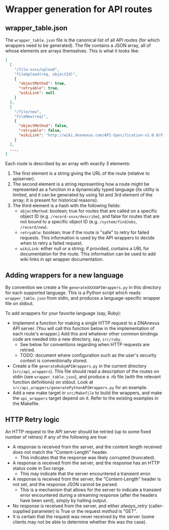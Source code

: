 Wrapper generation for API routes
=================================

wrapper_table.json
------------------

The `wrapper_table.json` file is the canonical list of all API routes (for
which wrappers need to be generated). The file contains a JSON array, all of
whose elements are arrays themselves. This is what it looks like:

```json
[
  [
    "/file-xxxx/upload",
    "fileUpload(req, objectId)",
    {
      "objectMethod": true,
      "retryable": true,
      "wikiLink": null
    }
  ],
  [
    "/file/new",
    "fileNew(req)",
    {
      "objectMethod": false,
      "retryable": false,
      "wikiLink": "http://wiki.dnanexus.com/API-Specification-v1.0.0/Files#API-method%3A-%2Ffile%2Fnew"
    }
  ],
  ...,
]
```

Each route is described by an array with exactly 3 elements:

1. The first element is a string giving the URL of the route (relative to apiserver).
2. The second element is a string representing how a route might be represented as a function in a dynamically typed language (its utility is limited, and it can be generated by using 1st and 3rd element of the array; it is present for historical reasons).
3. The third element is a hash with the following fields:
    * `objectMethod`: boolean; true for routes that are called on a specific object ID (e.g. `/record-xxxx/describe`), and false for routes that are not bound to a specific object ID (e.g. `/system/findJobs`, `/record/new`).
    * `retryable`: boolean; true if the route is "safe" to retry for failed requests. This information is used by the API wrappers to decide when to retry a failed request.
    * `wikiLink`: either null or a string; if provided, contains a URL for documentation for the route. This information can be used to add wiki links in api wrapper documentation.

Adding wrappers for a new language
----------------------------------

By convention we create a file `generateXXXXAPIWrappers.py` in this directory
for each supported language. This is a Python script which reads
`wrapper_table.json` from stdin, and produces a language-specific wrapper file
on stdout.

To add wrappers for your favorite language (say, Ruby):

* Implement a function for making a single HTTP request to a DNAnexus API server. (You will call this function below in the implementation of each route's wrapper.) Add this and whatever other common bindings code are needed into a new directory, say, `src/ruby`.
    * See below for conventions regarding when HTTP requests are retried.
    * TODO: document where configuration such as the user's security context is conventionally stored.
* Create a file `generateRubyAPIWrappers.py` in the current directory (`src/api_wrappers`). This file should read a description of the routes on stdin (see `wrapper_table.json`), and produce a .rb file (with the relevant function definitions) on stdout. Look at `src/api_wrappers/generatePythonAPIWrappers.py` for an example.
* Add a new make target in `src/Makefile` to build the wrappers, and make the `api_wrappers` target depend on it. Refer to the existing examples in the Makefile.

HTTP Retry logic
----------------

An HTTP request to the API server should be retried (up to some fixed number of retries) if any of the following are true:

* A response is received from the server, and the content length received does not match the "Content-Length" header.
    * This indicates that the response was likely corrupted (truncated).
* A response is received from the server, and the response has an HTTP status code in 5xx range.
    * This may indicate that the server encountered a transient error.
* A response is received from the server, the "Content-Length" header is not set, and the response JSON cannot be parsed.
    * This is a mechanism that allows for the server to indicate a transient error encountered during a streaming response (after the headers have been sent), simply by halting output.
* No response is received from the server, and either *always_retry* (caller-supplied parameter) is True or the request *method* is "GET".
* It is certain that the request was never received by the server (some clients may not be able to determine whether this was the case).
